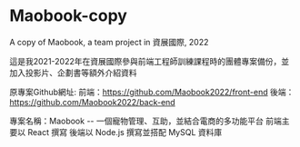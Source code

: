# Maobook-copy
A copy of Maobook, a team project in 資展國際, 2022

這是我2021-2022年在資展國際參與前端工程師訓練課程時的團體專案備份，並加入投影片、企劃書等額外介紹資料

原專案Github網址: 前端：https://github.com/Maobook2022/front-end 後端：https://github.com/Maobook2022/back-end

專案名稱：Maobook -- 一個寵物管理、互助，並結合電商的多功能平台
前端主要以 React 撰寫 後端以 Node.js 撰寫並搭配 MySQL 資料庫
